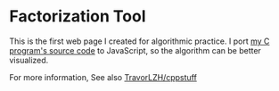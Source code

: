 Factorization Tool
=======

This is the first web page I created for algorithmic practice. I port [my C program's source code](https://github.com/TravorLZH/cppstuff/blob/master/factor.c) to JavaScript, so the algorithm can be better visualized.

For more information, See also [TravorLZH/cppstuff](https://github.com/TravorLZH/cppstuff/blob/master/README.md)

